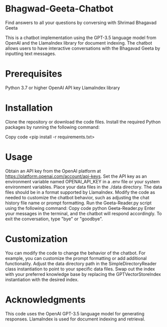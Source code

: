 # Bhagwad-Geeta-Chatbot
Find answers to all your questions by conversing with Shrimad Bhagavad Geeta

This is a chatbot implementation using the GPT-3.5 language model from OpenAI and the LlamaIndex library for document indexing. The chatbot allows users to have interactive conversations with the Bhagavad Geeta by inputting text messages.

# Prerequisites
Python 3.7 or higher
OpenAI API key
LlamaIndex library

# Installation
Clone the repository or download the code files.
Install the required Python packages by running the following command:

Copy code
<pip install -r requirements.txt>

# Usage
Obtain an API key from the OpenAI platform at https://platform.openai.com/account/api-keys.
Set the API key as an environment variable named OPENAI_API_KEY in a .env file or your system environment variables.
Place your data files in the ./data directory. The data files should be in a format supported by LlamaIndex.
Modify the code as needed to customize the chatbot behavior, such as adjusting the chat history file name or prompt formatting.
Run the Geeta-Reader.py script using the following command:
Copy code
python Geeta-Reader.py
Enter your messages in the terminal, and the chatbot will respond accordingly.
To exit the conversation, type "bye" or "goodbye".

# Customization
You can modify the code to change the behavior of the chatbot. For example, you can customize the prompt formatting or add additional functionality.
Adjust the data directory path in the SimpleDirectoryReader class instantiation to point to your specific data files.
Swap out the index with your preferred knowledge base by replacing the GPTVectorStoreIndex instantiation with the desired index.


# Acknowledgments
This code uses the OpenAI GPT-3.5 language model for generating responses.
LlamaIndex is used for document indexing and retrieval.
